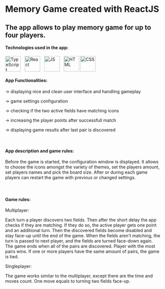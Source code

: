# Memory Game created with ReactJS
## The app allows to play memory game for up to four players.

#### Technologies used in the app:
<img align="left" alt="TypeScript" width="50px" src="https://cdn.jsdelivr.net/gh/devicons/devicon@latest/icons/typescript/typescript-plain.svg" style="padding-right:10px;"/>
<img align="left" alt="React" width="50px" src="https://cdn.jsdelivr.net/gh/devicons/devicon@latest/icons/react/react-original.svg" style="padding-right:10px;" />
<img align="left" alt="JS" width="50px" src="https://cdn.jsdelivr.net/gh/devicons/devicon@latest/icons/javascript/javascript-plain.svg" style="padding-right:10px;" />
<img align="left" alt="HTML" width="50px" src="https://cdn.jsdelivr.net/gh/devicons/devicon@latest/icons/html5/html5-plain.svg" />
<img align="left" alt="CSS" width="50px" src="https://cdn.jsdelivr.net/gh/devicons/devicon@latest/icons/css3/css3-plain.svg" style="padding-right:10px;" />

<br/> <br/> <br/> 

#### App Functionalities:
<p>-> displaying nice and clean user interface and handling gameplay</p>
<p>-> game settings configuration</p>
<p>-> checking if the two active fields have matching icons</p>
<p>-> increasing the player points after successfull match</p>
<p>-> displaying game results after last pair is discovered</p>

<br/> 

#### App description and game rules:
<p>Before the game is started, the configuration window is displayed. It allows to choose the icons amongst the variety of themes, set the players amount, set players names and pick the board size. After or during each game players can restart the game with previous or changed settings.
<br/> <br/> <br/> 

#### Game rules:
<p>Multiplayer:</p>
<p>Each turn a player discovers two fields. Then after the short delay the app checks if they are matching. If they do so, the active player gets one point and an additional turn. Then the discovered fields become disabled and stay face-up until the end of the game. When the fields aren't  matching, the turn is passed to next player, and the fields are turned face-down again. The game ends when all of the pairs are discovered. Player with the most pairs wins. If one or more players have the same amount of pairs, the game is tied.</p>
<p>Singleplayer:</p>
<p>The game works similar to the multiplayer, except there are the time and moves count. One move equals to turning two fields face-up.</p>



